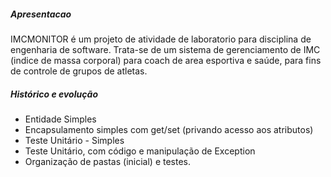 ##### Apresentacao
IMCMONITOR é um projeto de atividade de laboratorio para disciplina de engenharia de software.
Trata-se de um sistema de gerenciamento de IMC (indice de massa corporal) para coach de area esportiva e saúde, para fins de controle de grupos de atletas.

##### Histórico e evolução
- Entidade Simples
- Encapsulamento simples com get/set (privando acesso aos atributos)
- Teste Unitário - Simples
- Teste Unitário, com código e manipulação de Exception
- Organização de pastas (inicial) e testes.